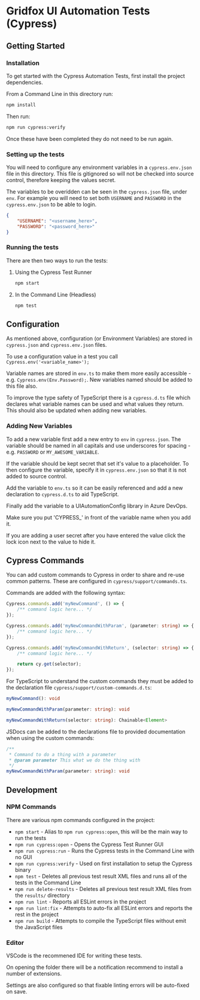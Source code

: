 # Gridfox UI Automation Tests (Cypress)

## Getting Started

### Installation

To get started with the Cypress Automation Tests, first install the project dependencies.

From a Command Line in this directory run:

```bash
npm install
```

Then run:

```bash
npm run cypress:verify
```

Once these have been completed they do not need to be run again.

### Setting up the tests

You will need to configure any environment variables in a `cypress.env.json` file in this directory. This file is gitignored so will not be checked into source control, therefore keeping the values secret.

The variables to be overidden can be seen in the `cypress.json` file, under `env`. For example you will need to set both `USERNAME` and `PASSWORD` in the `cypress.env.json` to be able to login.

```json
{
    "USERNAME": "<username_here>",
    "PASSWORD": "<password_here>"
}
```

### Running the tests

There are then two ways to run the tests:

1. Using the Cypress Test Runner

    ```bash
    npm start
    ```

1. In the Command Line (Headless)

    ```bash
    npm test
    ```

## Configuration

As mentioned above, configuration (or Environment Variables) are stored in `cypress.json` and `cypress.env.json` files.

To use a configuration value in a test you call `Cypress.env('<variable_name>');`

Variable names are stored in `env.ts` to make them more easily accessible - e.g. `Cypress.env(Env.Password);`. New variables named should be added to this file also.

To improve the type safety of TypeScript there is a `cypress.d.ts` file which declares what variable names can be used and what values they return. This should also be updated when adding new variables.

### Adding New Variables

To add a new variable first add a new entry to `env` in `cypress.json`. The variable should be named in all capitals and use underscores for spacing - e.g. `PASSWORD` or `MY_AWESOME_VARIABLE`.

If the variable should be kept secret that set it's value to a placeholder. To then configure the variable, specify it in `cypress.env.json` so that it is not added to source control.

Add the variable to `env.ts` so it can be easily referenced and add a new declaration to `cypress.d.ts` to aid TypeScript.

Finally add the variable to a UIAutomationConfig library in Azure DevOps.

Make sure you put 'CYPRESS_' in front of the variable name when you add it.

If you are adding a user secret after you have entered the value click the lock icon next to the value to hide it.
## Cypress Commands

You can add custom commands to Cypress in order to share and re-use common patterns. These are configured in `cypress/support/commands.ts`.

Commands are added with the following syntax:

```typescript
Cypress.commands.add('myNewCommand', () => {
    /** command logic here... */
});

Cypress.commands.add('myNewCommandWithParam', (parameter: string) => {
    /** command logic here... */
});

Cypress.commands.add('myNewCommandWithReturn', (selector: string) => {
    /** command logic here... */

    return cy.get(selector);
});
```

For TypeScript to understand the custom commands they must be added to the declaration file `cypress/support/custom-commands.d.ts`:

```typescript
myNewCommand(): void

myNewCommandWithParam(parameter: string): void

myNewCommandWithReturn(selector: string): Chainable<Element>
```

JSDocs can be added to the declarations file to provided documentation when using the custom commands:

```typescript
/**
 * Command to do a thing with a parameter
 * @param parameter This what we do the thing with
 */
myNewCommandWithParam(parameter: string): void
```

## Development

### NPM Commands

There are various npm commands configured in the project:

- `npm start` - Alias to `npm run cypress:open`, this will be the main way to run the tests
- `npm run cypress:open` - Opens the Cypress Test Runner GUI
- `npm run cypress:run` - Runs the Cypress tests in the Command Line with no GUI
- `npm run cypress:verify` - Used on first installation to setup the Cypress binary
- `npm test` - Deletes all previous test result XML files and runs all of the tests in the Command Line
- `npm run delete-results` - Deletes all previous test result XML files from the `results/` directory
- `npm run lint` - Reports all ESLint errors in the project
- `npm run lint:fix` - Attempts to auto-fix all ESLint errors and reports the rest in the project
- `npm run build` - Attempts to compile the TypeScript files without emit the JavaScript files

### Editor

VSCode is the recommened IDE for writing these tests.

On opening the folder there will be a notification recommend to install a number of extensions.

Settings are also configured so that fixable linting errors will be auto-fixed on save.


